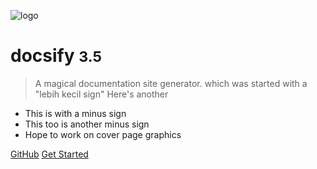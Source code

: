 <!-- _coverpage.md -->

![logo](_media/icon.svg)

# docsify <small>3.5</small>

> A magical documentation site generator. which was started with a "lebih kecil sign"
> Here's another

- This is with a minus sign
- This too is another minus sign
- Hope to work on cover page graphics

[GitHub](https://github.com/docsifyjs/docsify/)
[Get Started](#docsify)
